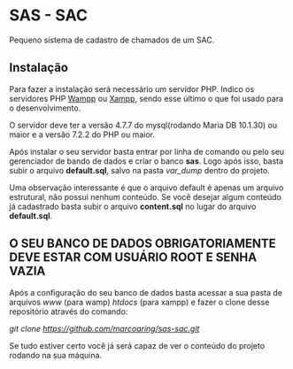 # SAS - SAC
Pequeno sistema de cadastro de chamados de um SAC.

## Instalação ##

Para fazer a instalação será necessário um servidor PHP. Indico os servidores PHP [Wampp](https://sourceforge.net/projects/wampserver/) ou [Xampp](https://www.apachefriends.org/pt_br/index.html), sendo esse último o que foi usado para o desenvolvimento.

O servidor deve ter a versão 4.7.7 do mysql(rodando Maria DB 10.1.30) ou maior e a versão 7.2.2 do PHP ou maior.

Após instalar o seu servidor basta entrar por linha de comando ou pelo seu gerenciador de bando de dados e criar o banco **sas**. Logo após isso, basta subir o arquivo **default.sql**, salvo na pasta *var_dump* dentro do projeto.

Uma observação interessante é que o arquivo default é apenas um arquivo estrutural, não possui nenhum conteúdo. Se você desejar algum conteúdo já cadastrado basta subir o arquivo **content.sql** no lugar do arquivo **default.sql**.

## O SEU BANCO DE DADOS OBRIGATORIAMENTE DEVE ESTAR COM USUÁRIO ROOT E SENHA VAZIA ##

Após a configuração do seu banco de dados basta acessar a sua pasta de arquivos *www* (para wamp) *htdocs* (para xampp) e fazer o clone desse repositório através do comando:

*git clone https://github.com/marcoaring/sas-sac.git*

Se tudo estiver certo você já será capaz de ver o conteúdo do projeto rodando na sua máquina.